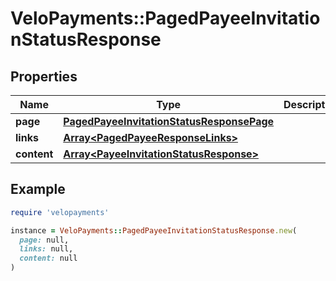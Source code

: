 # VeloPayments::PagedPayeeInvitationStatusResponse

## Properties

| Name | Type | Description | Notes |
| ---- | ---- | ----------- | ----- |
| **page** | [**PagedPayeeInvitationStatusResponsePage**](PagedPayeeInvitationStatusResponsePage.md) |  | [optional] |
| **links** | [**Array&lt;PagedPayeeResponseLinks&gt;**](PagedPayeeResponseLinks.md) |  | [optional] |
| **content** | [**Array&lt;PayeeInvitationStatusResponse&gt;**](PayeeInvitationStatusResponse.md) |  | [optional] |

## Example

```ruby
require 'velopayments'

instance = VeloPayments::PagedPayeeInvitationStatusResponse.new(
  page: null,
  links: null,
  content: null
)
```


